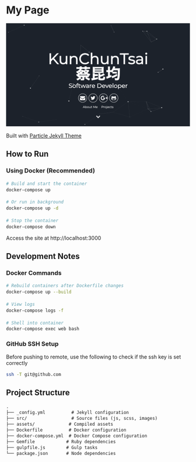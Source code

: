 # My Page
![](./particle.png)

Built with [Particle Jekyll Theme](https://github.com/nrandecker/particle)

## How to Run

### Using Docker (Recommended)
```bash
# Build and start the container
docker-compose up

# Or run in background
docker-compose up -d

# Stop the container
docker-compose down
```
Access the site at http://localhost:3000

## Development Notes

### Docker Commands
```bash
# Rebuild containers after Dockerfile changes
docker-compose up --build

# View logs
docker-compose logs -f

# Shell into container
docker-compose exec web bash
```

### GitHub SSH Setup
Before pushing to remote, use the following to check if the ssh key is set correctly
```bash
ssh -T git@github.com
```

## Project Structure
```
.
├── _config.yml          # Jekyll configuration
├── src/                 # Source files (js, scss, images)
├── assets/             # Compiled assets
├── Dockerfile          # Docker configuration
├── docker-compose.yml  # Docker Compose configuration
├── Gemfile            # Ruby dependencies
├── gulpfile.js        # Gulp tasks
└── package.json       # Node dependencies
```